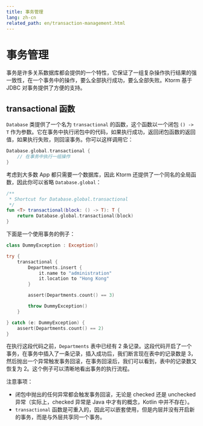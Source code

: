 ```yaml
---
title: 事务管理
lang: zh-cn
related_path: en/transaction-management.html
---
```


# 事务管理

事务是许多关系数据库都会提供的一个特性，它保证了一组复杂操作执行结果的强一致性，在一个事务中的操作，要么全部执行成功，要么全部失败。Ktorm 基于 JDBC 对事务提供了方便的支持。

## transactional 函数

`Database` 类提供了一个名为 `transactional` 的函数，这个函数以一个闭包 `() -> T` 作为参数。它在事务中执行闭包中的代码，如果执行成功，返回闭包函数的返回值，如果执行失败，则回滚事务。你可以这样调用它：

```kotlin
Database.global.transactional { 
    // 在事务中执行一组操作
}
```

考虑到大多数 App 都只需要一个数据库，因此 Ktorm 还提供了一个同名的全局函数，因此你可以省略 `Database.global`： 

```kotlin
/**
 * Shortcut for Database.global.transactional
 */
fun <T> transactional(block: () -> T): T {
    return Database.global.transactional(block)
}
```

下面是一个使用事务的例子：

```kotlin
class DummyException : Exception()

try {
    transactional {
        Departments.insert {
            it.name to "administration"
            it.location to "Hong Kong"
        }

        assert(Departments.count() == 3)

        throw DummyException()
    }

} catch (e: DummyException) {
    assert(Departments.count() == 2)
}
```

在执行这段代码之前，`Departments` 表中已经有 2 条记录。这段代码开启了一个事务，在事务中插入了一条记录，插入成功后，我们断言现在表中的记录数是 3，然后抛出一个异常触发事务回滚，在事务回滚后，我们可以看到，表中的记录数又恢复为 2。这个例子可以清晰地看出事务的执行流程。

注意事项：

- 闭包中抛出的任何异常都会触发事务回滚，无论是 checked 还是 unchecked 异常（实际上，checked 异常是 Java 中才有的概念，Kotlin 中并不存在）。
- `transactional` 函数是可重入的，因此可以嵌套使用，但是内层并没有开启新的事务，而是与外层共享同一个事务。

